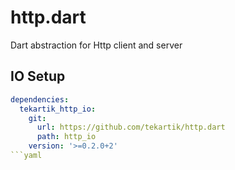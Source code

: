 # http.dart

Dart abstraction for Http client and server


## IO Setup


```yaml
dependencies:
  tekartik_http_io:
    git:
      url: https://github.com/tekartik/http.dart
      path: http_io
    version: '>=0.2.0+2'
```yaml
